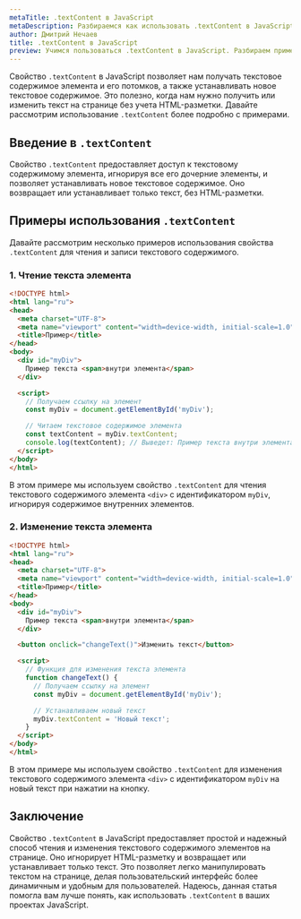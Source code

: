 ```yaml
---
metaTitle: .textContent в JavaScript
metaDescription: Разбираемся как использовать .textContent в JavaScript
author: Дмитрий Нечаев
title: .textContent в JavaScript
preview: Учимся пользоваться .textContent в JavaScript. Разбираем примеры использования
---
```


Свойство `.textContent` в JavaScript позволяет нам получать текстовое содержимое элемента и его потомков, а также устанавливать новое текстовое содержимое. Это полезно, когда нам нужно получить или изменить текст на странице без учета HTML-разметки. Давайте рассмотрим использование `.textContent` более подробно с примерами.

## Введение в `.textContent`

Свойство `.textContent` предоставляет доступ к текстовому содержимому элемента, игнорируя все его дочерние элементы, и позволяет устанавливать новое текстовое содержимое. Оно возвращает или устанавливает только текст, без HTML-разметки.

## Примеры использования `.textContent`

Давайте рассмотрим несколько примеров использования свойства `.textContent` для чтения и записи текстового содержимого.

### 1. Чтение текста элемента

```html
<!DOCTYPE html>
<html lang="ru">
<head>
  <meta charset="UTF-8">
  <meta name="viewport" content="width=device-width, initial-scale=1.0">
  <title>Пример</title>
</head>
<body>
  <div id="myDiv">
    Пример текста <span>внутри элемента</span>
  </div>

  <script>
    // Получаем ссылку на элемент
    const myDiv = document.getElementById('myDiv');

    // Читаем текстовое содержимое элемента
    const textContent = myDiv.textContent;
    console.log(textContent); // Выведет: Пример текста внутри элемента
  </script>
</body>
</html>

```

В этом примере мы используем свойство `.textContent` для чтения текстового содержимого элемента `<div>` с идентификатором `myDiv`, игнорируя содержимое внутренних элементов.

### 2. Изменение текста элемента

```html
<!DOCTYPE html>
<html lang="ru">
<head>
  <meta charset="UTF-8">
  <meta name="viewport" content="width=device-width, initial-scale=1.0">
  <title>Пример</title>
</head>
<body>
  <div id="myDiv">
    Пример текста <span>внутри элемента</span>
  </div>

  <button onclick="changeText()">Изменить текст</button>

  <script>
    // Функция для изменения текста элемента
    function changeText() {
      // Получаем ссылку на элемент
      const myDiv = document.getElementById('myDiv');

      // Устанавливаем новый текст
      myDiv.textContent = 'Новый текст';
    }
  </script>
</body>
</html>

```

В этом примере мы используем свойство `.textContent` для изменения текстового содержимого элемента `<div>` с идентификатором `myDiv` на новый текст при нажатии на кнопку.

## Заключение

Свойство `.textContent` в JavaScript предоставляет простой и надежный способ чтения и изменения текстового содержимого элементов на странице. Оно игнорирует HTML-разметку и возвращает или устанавливает только текст. Это позволяет легко манипулировать текстом на странице, делая пользовательский интерфейс более динамичным и удобным для пользователей. Надеюсь, данная статья помогла вам лучше понять, как использовать `.textContent` в ваших проектах JavaScript.
